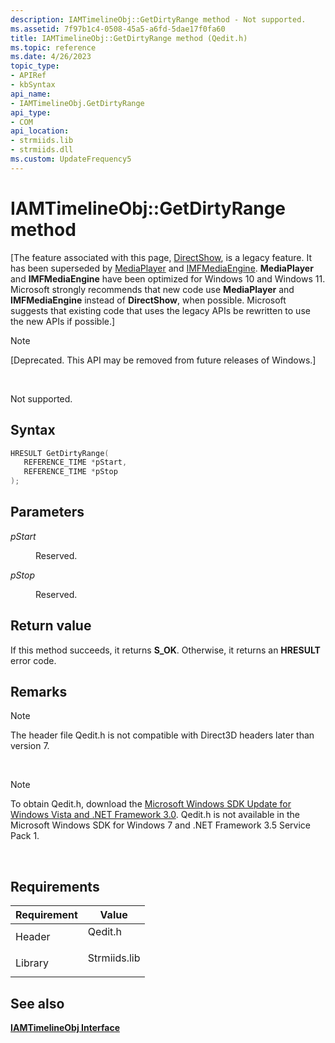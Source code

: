 ```yaml
---
description: IAMTimelineObj::GetDirtyRange method - Not supported.
ms.assetid: 7f97b1c4-0508-45a5-a6fd-5dae17f0fa60
title: IAMTimelineObj::GetDirtyRange method (Qedit.h)
ms.topic: reference
ms.date: 4/26/2023
topic_type: 
- APIRef
- kbSyntax
api_name: 
- IAMTimelineObj.GetDirtyRange
api_type: 
- COM
api_location: 
- strmiids.lib
- strmiids.dll
ms.custom: UpdateFrequency5
---
```


# IAMTimelineObj::GetDirtyRange method

\[The feature associated with this page, [DirectShow](/windows/win32/directshow/directshow), is a legacy feature. It has been superseded by [MediaPlayer](/uwp/api/Windows.Media.Playback.MediaPlayer) and [IMFMediaEngine](/windows/win32/api/mfmediaengine/nn-mfmediaengine-imfmediaengine). **MediaPlayer** and **IMFMediaEngine** have been optimized for Windows 10 and Windows 11. Microsoft strongly recommends that new code use **MediaPlayer** and **IMFMediaEngine** instead of **DirectShow**, when possible. Microsoft suggests that existing code that uses the legacy APIs be rewritten to use the new APIs if possible.\]

> [!Note]  
> \[Deprecated. This API may be removed from future releases of Windows.\]

 

Not supported.

## Syntax


```C++
HRESULT GetDirtyRange(
   REFERENCE_TIME *pStart,
   REFERENCE_TIME *pStop
);
```



## Parameters

<dl> <dt>

*pStart* 
</dt> <dd>

Reserved.

</dd> <dt>

*pStop* 
</dt> <dd>

Reserved.

</dd> </dl>

## Return value

If this method succeeds, it returns **S\_OK**. Otherwise, it returns an **HRESULT** error code.

## Remarks

> [!Note]  
> The header file Qedit.h is not compatible with Direct3D headers later than version 7.

 

> [!Note]  
> To obtain Qedit.h, download the [Microsoft Windows SDK Update for Windows Vista and .NET Framework 3.0](https://msdn.microsoft.com/windowsvista/bb980924.aspx). Qedit.h is not available in the Microsoft Windows SDK for Windows 7 and .NET Framework 3.5 Service Pack 1.

 

## Requirements



| Requirement | Value |
|--------------------|-----------------------------------------------------------------------------------------|
| Header<br/>  | <dl> <dt>Qedit.h</dt> </dl>      |
| Library<br/> | <dl> <dt>Strmiids.lib</dt> </dl> |



## See also

<dl> <dt>

[**IAMTimelineObj Interface**](iamtimelineobj.md)
</dt> </dl>

 

 





